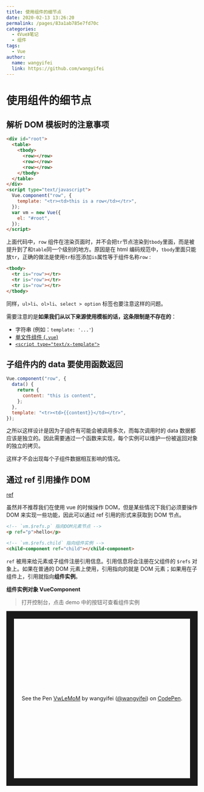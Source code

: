 ```yaml
---
title: 使用组件的细节点
date: 2020-02-13 13:26:20
permalink: /pages/83a1ab785e7fd70c
categories:
  - 《Vue》笔记
  - 组件
tags:
  - Vue
author:
  name: wangyifei
  link: https://github.com/wangyifei
---
```


# 使用组件的细节点

## 解析 DOM 模板时的注意事项

```html
<div id="root">
  <table>
    <tbody>
      <row></row>
      <row></row>
      <row></row>
    </tbody>
  </table>
</div>
<script type="text/javascript">
  Vue.component("row", {
    template: "<tr><td>this is a row</td></tr>",
  });
  var vm = new Vue({
    el: "#root",
  });
</script>
```

上面代码中，`row` 组件在渲染页面时，并不会把`tr`节点渲染到`tbody`里面，而是被提升到了和`table`同一个级别的地方。原因是在 html 编码规范中，`tbody`里面只能放`tr`，正确的做法是使用`tr`标签添加`is`属性等于组件名称`row` :

```html
<tbody>
  <tr is="row"></tr>
  <tr is="row"></tr>
  <tr is="row"></tr>
</tbody>
```

同样，`ul>li`、`ol>li`、`select > option` 标签也要注意这样的问题。

需要注意的是**如果我们从以下来源使用模板的话，这条限制是不存在的**：

- 字符串 (例如：`template: '...'`)
- [单文件组件 (`.vue`)](https://cn.vuejs.org/v2/guide/single-file-components.html)
- [`<script type="text/x-template">`](https://cn.vuejs.org/v2/guide/components-edge-cases.html#X-Templates)

## 子组件内的 data 要使用函数返回

```js
Vue.component("row", {
  data() {
    return {
      content: "this is content",
    };
  },
  template: "<tr><td>{{content}}</td></tr>",
});
```

之所以这样设计是因为子组件有可能会被调用多次，而每次调用时的 data 数据都应该是独立的。因此需要通过一个函数来实现，每个实例可以维护一份被返回对象的独立的拷贝。

这样才不会出现每个子组件数据相互影响的情况。

## 通过 ref 引用操作 DOM

[ref](https://cn.vuejs.org/v2/api/#ref)

虽然并不推荐我们在使用 vue 的时候操作 DOM，但是某些情况下我们必须要操作 DOM 来实现一些功能，因此可以通过 ref 引用的形式来获取到 DOM 节点。

```html
<!-- `vm.$refs.p` 指向DOM元素节点 -->
<p ref="p">hello</p>

<!-- `vm.$refs.child` 指向组件实例 -->
<child-component ref="child"></child-component>
```

`ref` 被用来给元素或子组件注册引用信息。引用信息将会注册在父组件的 `$refs` 对象上。如果在普通的 DOM 元素上使用，引用指向的就是 DOM 元素；如果用在子组件上，引用就指向**组件实例**。

**组件实例对象 VueComponent**

> 打开控制台，点击 demo 中的按钮可查看组件实例

<p class="codepen" data-height="460" data-theme-id="light" data-default-tab="js,result" data-user="wangyifei" data-slug-hash="VwLeMoM" style="height: 460px; box-sizing: border-box; display: flex; align-items: center; justify-content: center; border: 20px solid; margin: 1em 0; padding: 1em;" data-pen-title="VwLeMoM">
  <span>See the Pen <a href="https://codepen.io/wangyifei/pen/VwLeMoM">
  VwLeMoM</a> by wangyifei (<a href="https://codepen.io/wangyifei">@wangyifei</a>)
  on <a href="https://codepen.io">CodePen</a>.</span>
</p>
<script async src="https://static.codepen.io/assets/embed/ei.js"></script>
